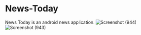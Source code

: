 # News-Today
News Today is an android news application.
![Screenshot (944)](https://user-images.githubusercontent.com/72554713/141486311-2d9243ca-b1d2-45e3-91fa-3706173adfa9.png)
![Screenshot (943)](https://user-images.githubusercontent.com/72554713/141486504-2acf8a19-0ad6-4aa2-bfab-b236b6bc03f0.png)
